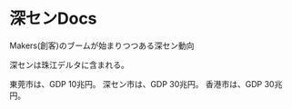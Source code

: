 深センDocs
========

Makers(創客)のブームが始まりつつある深セン動向

深センは珠江デルタに含まれる。

東莞市は、GDP 10兆円。
深セン市は、GDP 30兆円。
香港市は、GDP 30兆円。
